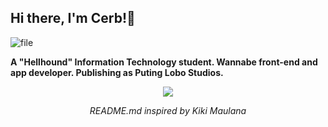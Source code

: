 ## **Hi there, I'm Cerb!👋**

![file](https://github.com/user-attachments/assets/33818bd0-0436-4797-8f43-f32a6bac19f3)

**A "Hellhound" Information Technology student. Wannabe front-end and app developer. Publishing as Puting Lobo Studios.**

<p align="center">
  <img src="https://github-readme-stats.vercel.app/api/top-langs/?username=moonlighthowling616&theme=tokyonight" />
</p>

<p align="center">
  <em>README.md inspired by Kiki Maulana</em>
</p>
